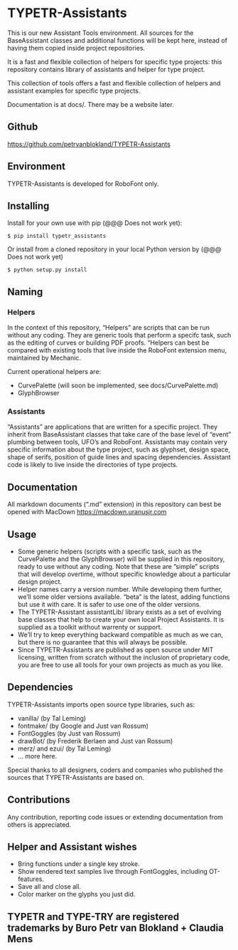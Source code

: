 # TYPETR-Assistants

This is our new Assistant Tools environment.
All sources for the BaseAssistant classes and additional functions will be kept here, instead of having them copied inside project repositories.

It is a fast and flexible collection of helpers for specific type projects: this repository contains library of assistants and helper for type project.

This collection of tools offers a fast and flexible collection of helpers and assistant examples for specific type projects.

Documentation is at docs/. There may be a website later.

## Github

https://github.com/petrvanblokland/TYPETR-Assistants

## Environment

TYPETR-Assistants is developed for RoboFont only.

## Installing

Install for your own use with pip (@@@ Does not work yet):

    $ pip install typetr_assistants
    
Or install from a cloned repository in your local Python version by (@@@ Does not work yet)

	$ python setup.py install

## Naming

### Helpers

In the context of this repository, “Helpers” are scripts that can be run without any coding. They are generic tools that perform a specifc task, such as the editing of curves or building PDF proofs. “Helpers can best be compared with existing tools that live inside the RoboFont extension menu, maintained by Mechanic.

Current operational helpers are:

* CurvePalette (will soon be implemented, see docs/CurvePalette.md)
* GlyphBrowser

### Assistants

“Assistants” are applications that are written for a specific project. They inherit from BaseAssistant classes that take care of the base level of “event” plumbing between tools, UFO’s and RoboFont. Assistants may contain very specific information about the type project, such as glyphset, design space, shape of serifs, position of guide lines and spacing dependencies. Assistant code is likely to live inside the directories of type projects.

## Documentation

All markdown documents (“.md” extension) in this repository can best be opened with MacDown https://macdown.uranusjr.com

## Usage

* Some generic helpers (scripts with a specific task, such as the CurvePalette and the GlyphBrowser) will be supplied in this repository, ready to use without any coding. Note that these are ”simple” scripts that will develop overtime, without specific knowledge about a particular design project.
* Helper names carry a version number. While developing them further, we’ll some older versions available. “beta” is the latest, adding functions but use it with care. It is safer to use one of the older versions.
* The TYPETR-Assistant assistantLib/ library exists as a set of evolving base classes that help to create your own local Project Assistants. It is supplied as a toolkit without warrenty or support.  
* We’ll try to keep everything backward compatible as much as we can, but there is no guarantee that this will always be possible.
* Since TYPETR-Assistants are published as open source under MIT licensing, written from scratch without the inclusion of proprietary code, you are free to use all tools for your own projects as much as you like.

## Dependencies

TYPETR-Assistants imports open source type libraries, such as:

* vanilla/ (by Tal Leming)
* fontmake/ (by Google and Just van Rossum)
* FontGoggles (by Just van Rossum)
* drawBot/ (by Frederik Berlaen and Just van Rossum)
* merz/ and ezui/ (by Tal Leming) 
* ... more here.

Special thanks to all designers, coders and companies who published the sources that TYPETR-Assistants are based on.

## Contributions

Any contribution, reporting code issues or extending documentation from others is appreciated.

## Helper and Assistant wishes

* Bring functions under a single key stroke.
* Show rendered text samples live through FontGoggles, including OT-features.
* Save all and close all.
* Color marker on the glyphs you just did.

## TYPETR and TYPE-TRY are registered trademarks by Buro Petr van Blokland + Claudia Mens
